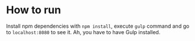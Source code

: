 # How to run

Install npm dependencies with `npm install`, execute `gulp` command and go to
`localhost:8080` to see it. Ah, you have to have Gulp installed.
